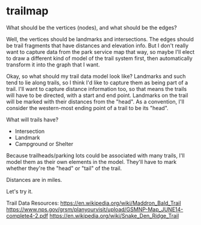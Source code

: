 # trailmap

What should be the vertices (nodes), and what should be the edges?

Well, the vertices should be landmarks and intersections. The edges should be trail fragments that have distances and elevation info. But I don't really want to capture data from the park service map that way, so maybe I'll elect to draw a different kind of model of the trail system first, then automatically transform it into the graph that I want.

Okay, so what should my trail data model look like? Landmarks and such tend to lie along trails, so I think I'd like to capture them as being part of a trail. I'll want to capture distance information too, so that means the trails will have to be directed, with a start and end point. Landmarks on the trail will be marked with their distances from the "head". As a convention, I'll consider the western-most ending point of a trail to be its "head".

What will trails have?
- Intersection
- Landmark
- Campground or Shelter

Because trailheads/parking lots could be associated with many trails, I'll model them as their own elements in the model. They'll have to mark whether they're the "head" or "tail" of the trail. 

Distances are in miles.

Let's try it.


Trail Data Resources:
https://en.wikipedia.org/wiki/Maddron_Bald_Trail
https://www.nps.gov/grsm/planyourvisit/upload/GSMNP-Map_JUNE14-complete4-2.pdf
https://en.wikipedia.org/wiki/Snake_Den_Ridge_Trail
